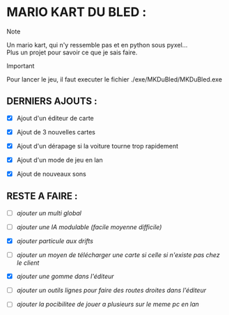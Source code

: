 # MARIO KART DU BLED :
>[!NOTE]
> Un mario kart, qui n'y ressemble pas et en python sous pyxel...<br/> 
> Plus un projet pour savoir ce que je sais faire.<br/> 

> [!IMPORTANT]
> Pour lancer le jeu, il faut executer le fichier ./exe/MKDuBled/MKDuBled.exe

## DERNIERS AJOUTS :
- [x] Ajout d'un éditeur de carte
- [x] Ajout de 3 nouvelles cartes
- [x] Ajout d'un dérapage si la voiture tourne trop rapidement
- [x] Ajout d'un mode de jeu en lan
- [x] Ajout de nouveaux sons


## RESTE A FAIRE :
- [ ] _ajouter un multi global_
- [ ] _ajouter une IA modulable (facile moyenne difficile)_
- [x] _ajouter particule aux drifts_
- [ ] _ajouter un moyen de télécharger une carte si celle si n'existe pas chez le client_
- [x] _ajouter une gomme dans l'éditeur_
- [ ] _ajouter un outils lignes pour faire des routes droites dans l'éditeur_
- [ ] _ajouter la pocibilitee de jouer a plusieurs sur le meme pc en lan_
    
